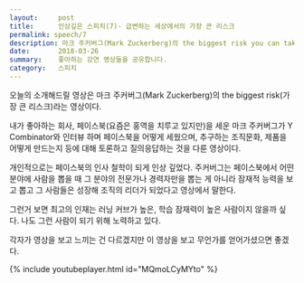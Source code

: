 ```yaml
---
layout:     post
title:      인상깊은 스피치(7)- 급변하는 세상에서의 가장 큰 리스크
permalink: speech/7
description: 마크 주커버그(Mark Zuckerberg)의 the biggest risk you can take is not taking any risk에 관한 영상입니다. 
date:       2018-03-26
summary:    좋아하는 강연 영상들을 공유합니다.
category: 	스피치
---
```


오늘의 소개해드릴 영상은 마크 주커버그(Mark Zuckerberg)의 the biggest risk(가장 큰 리스크)라는 영상이다.

내가 좋아하는 회사, 페이스북(요즘은 홍역을 치루고 있지만)을 세운 마크 주커버그가 Y Combinator와 인터뷰 하며 페이스북을 어떻게 세웠으며, 추구하는 조직문화, 제품을 어떻게 만드는지 등에 대해 토론하고 질의응답하는 것을 다룬 영상이다.

개인적으로는 페이스북의 인사 철학이 되게 인상 깊었다. 주커버그는 페이스북에서 어떤 분야에 사람을 뽑을 때 그 분야의 전문가나 경력자만을 뽑는 게 아니라 잠재적 능력을 보고 뽑고 그 사람들은 성장해 조직의 리더가 되었다고 영상에서 말한다. 

그런거 보면 최고의 인재는 러닝 커브가 높은, 학습 잠재력이 높은 사람이지 않을까 싶다. 나도 그런 사람이 되기 위해 노력하고 있다.  


각자가 영상을 보고 느끼는 건 다르겠지만 이 영상을 보고 무언가를 얻어가셨으면 좋겠다.


{% include youtubeplayer.html id="MQmoLCyMYto" %} 